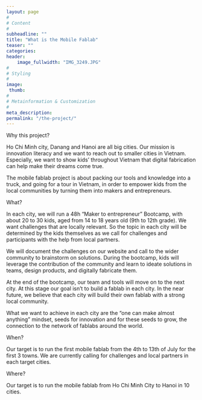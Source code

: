 ```yaml
---
layout: page
#
# Content
#
subheadline: ""
title: "What is the Mobile Fablab"
teaser: ""
categories:
header:
    image_fullwidth: "IMG_3249.JPG"
#
# Styling
#
image:
 thumb:
#
# Metainformation & Customization
#
meta_description:
permalink: "/the-project/"
---
```


Why this project?

Ho Chi Minh city, Danang and Hanoi are all big cities. Our mission is innovation literacy and we want to reach out to smaller cities in Vietnam. Especially, we want to show kids’ throughout Vietnam that digital fabrication can help make their dreams come true. 

The mobile fablab project is about packing our tools and knowledge into a truck, and going for a tour in Vietnam, in order to empower kids from the local communities by turning them into makers and entrepreneurs.

What?

In each city, we will run a 48h “Maker to entrepreneur” Bootcamp, with about 20 to 30 kids, aged from 14 to 18 years old (9th to 12th grade). We want challenges that are locally relevant.
So the topic in each city will be determined by the kids themselves as we call for challenges and participants with the help from local partners. 

We will document the challenges on our website and call to the wider community to brainstorm on solutions. During the bootcamp, kids will leverage the contribution of the community and learn to ideate solutions in teams, design products, and digitally fabricate them. 

At the end of the bootcamp, our team and tools will move on to the next city. At this stage our goal isn’t to build a fablab in each city. In the near future, we believe that each city will build their own fablab with a strong local community. 

What we want to achieve in each city are the “one can make almost anything” mindset, seeds for innovation and for these seeds to grow, the connection to the network of fablabs around the world.

When?

Our target is to run the first mobile fablab from the 4th to 13th of July for the first 3 towns.
We are currently calling for challenges and local partners in each target cities.

Where?

Our target is to run the mobile fablab from Ho Chi Minh City to Hanoi in 10 cities.
 
